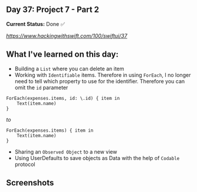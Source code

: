 

## Day 37: Project 7 - Part 2

**Current Status:**  Done ✅

*https://www.hackingwithswift.com/100/swiftui/37*


## What I've learned on this day:
- Building a `List` where you can delete an item
- Working with `Identifiable` items. Therefore in using `ForEach`, I no longer need to tell which property to use for the identifier. Therefore you can omit the `id` parameter

```
ForEach(expenses.items, id: \.id) { item in
    Text(item.name)
}
```

*to*

```
ForEach(expenses.items) { item in
    Text(item.name)
}
```

- Sharing an `Observed Object` to a new view
- Using UserDefaults to save objects as Data with the help of `Codable` protocol


## Screenshots
